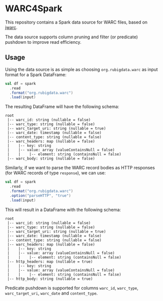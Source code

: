 # WARC4Spark

This repository contains a Spark data source for WARC files, based on [jwarc](https://github.com/iipc/jwarc).

The data source supports column pruning and filter (or predicate) pushdown to improve read efficiency.

## Usage

Using the data source is as simple as choosing `org.rubigdata.warc` as input format for a Spark DataFrame:

```scala
val df = spark
  .read
  .format("org.rubigdata.warc")
  .load(input)
``` 

The resulting DataFrame will have the following schema:

```
root
 |-- warc_id: string (nullable = false)
 |-- warc_type: string (nullable = false)
 |-- warc_target_uri: string (nullable = true)
 |-- warc_date: timestamp (nullable = false)
 |-- content_type: string (nullable = false)
 |-- warc_headers: map (nullable = false)
 |    |-- key: string
 |    |-- value: array (valueContainsNull = false)
 |    |    |-- element: string (containsNull = false)
 |-- warc_body: string (nullable = false)
```

Similarly, if we want to parse the WARC record bodies as HTTP responses (for WARC records of type `response`), we can use:

```scala
val df = spark
  .read
  .format("org.rubigdata.warc")
  .option("parseHTTP", "true")
  .load(input)
```

This will result in a DataFrame with the following schema:

```
root
 |-- warc_id: string (nullable = false)
 |-- warc_type: string (nullable = false)
 |-- warc_target_uri: string (nullable = true)
 |-- warc_date: timestamp (nullable = false)
 |-- content_type: string (nullable = false)
 |-- warc_headers: map (nullable = false)
 |    |-- key: string
 |    |-- value: array (valueContainsNull = false)
 |    |    |-- element: string (containsNull = false)
 |-- http_headers: map (nullable = true)
 |    |-- key: string
 |    |-- value: array (valueContainsNull = false)
 |    |    |-- element: string (containsNull = false)
 |-- http_body: string (nullable = true)
```

Predicate pushdown is supported for columns `warc_id`, `warc_type`, `warc_target_uri`, `warc_date` and `content_type`.

